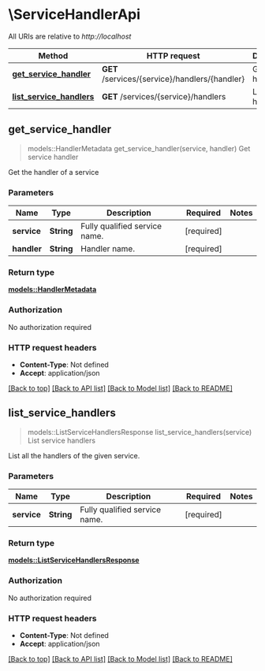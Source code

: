 # \ServiceHandlerApi

All URIs are relative to *http://localhost*

Method | HTTP request | Description
------------- | ------------- | -------------
[**get_service_handler**](ServiceHandlerApi.md#get_service_handler) | **GET** /services/{service}/handlers/{handler} | Get service handler
[**list_service_handlers**](ServiceHandlerApi.md#list_service_handlers) | **GET** /services/{service}/handlers | List service handlers



## get_service_handler

> models::HandlerMetadata get_service_handler(service, handler)
Get service handler

Get the handler of a service

### Parameters


Name | Type | Description  | Required | Notes
------------- | ------------- | ------------- | ------------- | -------------
**service** | **String** | Fully qualified service name. | [required] |
**handler** | **String** | Handler name. | [required] |

### Return type

[**models::HandlerMetadata**](HandlerMetadata.md)

### Authorization

No authorization required

### HTTP request headers

- **Content-Type**: Not defined
- **Accept**: application/json

[[Back to top]](#) [[Back to API list]](../README.md#documentation-for-api-endpoints) [[Back to Model list]](../README.md#documentation-for-models) [[Back to README]](../README.md)


## list_service_handlers

> models::ListServiceHandlersResponse list_service_handlers(service)
List service handlers

List all the handlers of the given service.

### Parameters


Name | Type | Description  | Required | Notes
------------- | ------------- | ------------- | ------------- | -------------
**service** | **String** | Fully qualified service name. | [required] |

### Return type

[**models::ListServiceHandlersResponse**](ListServiceHandlersResponse.md)

### Authorization

No authorization required

### HTTP request headers

- **Content-Type**: Not defined
- **Accept**: application/json

[[Back to top]](#) [[Back to API list]](../README.md#documentation-for-api-endpoints) [[Back to Model list]](../README.md#documentation-for-models) [[Back to README]](../README.md)

